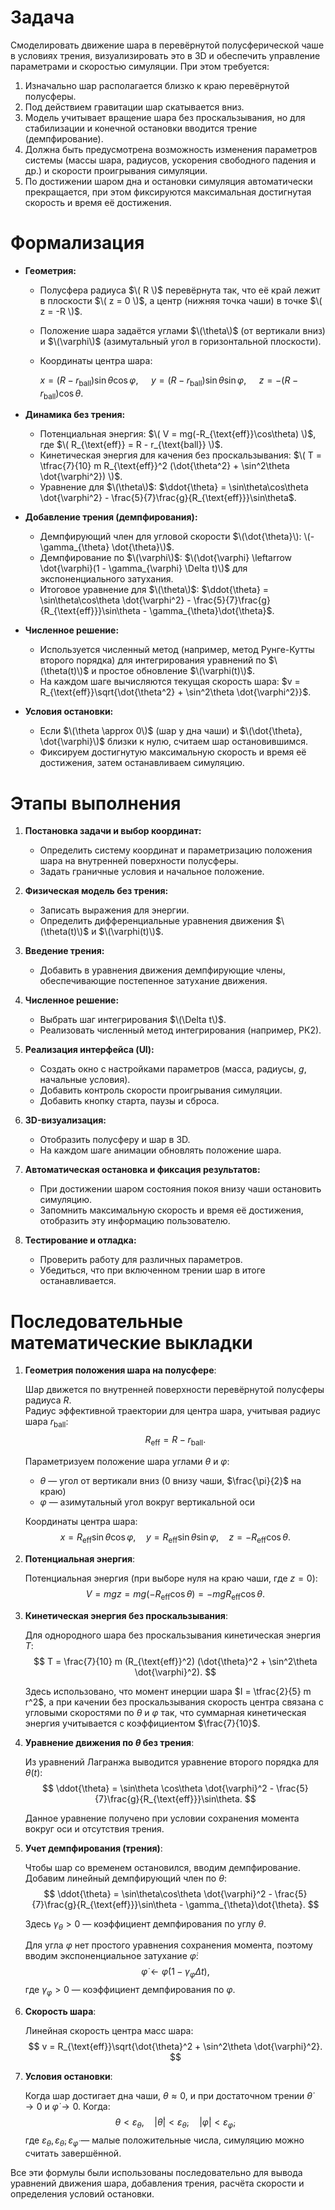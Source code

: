 # Задача

Смоделировать движение шара в перевёрнутой полусферической чаше в условиях трения, визуализировать это в 3D и обеспечить управление параметрами и скоростью симуляции. При этом требуется:

1. Изначально шар располагается близко к краю перевёрнутой полусферы.
2. Под действием гравитации шар скатывается вниз.
3. Модель учитывает вращение шара без проскальзывания, но для стабилизации и конечной остановки вводится трение (демпфирование).
4. Должна быть предусмотрена возможность изменения параметров системы (массы шара, радиусов, ускорения свободного падения и др.) и скорости проигрывания симуляции.
5. По достижении шаром дна и остановки симуляция автоматически прекращается, при этом фиксируются максимальная достигнутая скорость и время её достижения.

# Формализация

- **Геометрия:**
  - Полусфера радиуса $\( R \)$ перевёрнута так, что её край лежит в плоскости $\( z = 0 \)$, а центр (нижняя точка чаши) в точке $\( z = -R \)$.
  - Положение шара задаётся углами $\(\theta\)$ (от вертикали вниз) и $\(\varphi\)$ (азимутальный угол в горизонтальной плоскости).
  - Координаты центра шара:
    
    $x = (R - r_{\text{ball}})\sin\theta\cos\varphi,\quad$
    $y = (R - r_{\text{ball}})\sin\theta\sin\varphi,\quad$ 
    $z = -(R - r_{\text{ball}})\cos\theta$.
  
- **Динамика без трения:**
  - Потенциальная энергия: $\( V = mg(-R_{\text{eff}}\cos\theta) \)$, где $\( R_{\text{eff}} = R - r_{\text{ball}} \)$.
  - Кинетическая энергия для качения без проскальзывания: $\( T = \tfrac{7}{10} m R_{\text{eff}}^2 (\dot{\theta^2} + \sin^2\theta \dot{\varphi^2}) \)$.
  - Уравнение для $\(\theta\)$:
    $\ddot{\theta} = \sin\theta\cos\theta \dot{\varphi^2} - \frac{5}{7}\frac{g}{R_{\text{eff}}}\sin\theta$.

- **Добавление трения (демпфирования):**
  - Демпфирующий член для угловой скорости $\(\dot{\theta}\): \(-\gamma_{\theta} \dot{\theta}\)$.
  - Демпфирование по $\(\varphi\)$: $\(\dot{\varphi} \leftarrow \dot{\varphi}(1 - \gamma_{\varphi} \Delta t)\)$ для экспоненциального затухания.
  - Итоговое уравнение для $\(\theta\)$:
    $\ddot{\theta} = \sin\theta\cos\theta \dot{\varphi^2} - \frac{5}{7}\frac{g}{R_{\text{eff}}}\sin\theta - \gamma_{\theta}\dot{\theta}$.

- **Численное решение:**
  - Используется численный метод (например, метод Рунге-Кутты второго порядка) для интегрирования уравнений по $\(\theta(t)\)$ и простое обновление $\(\varphi(t)\)$.
  - На каждом шаге вычисляются текущая скорость шара:
    $v = R_{\text{eff}}\sqrt{\dot{\theta^2} + \sin^2\theta \dot{\varphi^2}}$.

- **Условия остановки:**
  - Если $\(\theta \approx 0\)$ (шар у дна чаши) и $\(\dot{\theta}, \dot{\varphi}\)$ близки к нулю, считаем шар остановившимся.
  - Фиксируем достигнутую максимальную скорость и время её достижения, затем останавливаем симуляцию.

# Этапы выполнения

1. **Постановка задачи и выбор координат:**
   - Определить систему координат и параметризацию положения шара на внутренней поверхности полусферы.
   - Задать граничные условия и начальное положение.

2. **Физическая модель без трения:**
   - Записать выражения для энергии.
   - Определить дифференциальные уравнения движения $\(\theta(t)\)$ и $\(\varphi(t)\)$.

3. **Введение трения:**
   - Добавить в уравнения движения демпфирующие члены, обеспечивающие постепенное затухание движения.

4. **Численное решение:**
   - Выбрать шаг интегрирования $\(\Delta t\)$.
   - Реализовать численный метод интегрирования (например, РК2).

5. **Реализация интерфейса (UI):**
   - Создать окно с настройками параметров (масса, радиусы, $g$, начальные условия).
   - Добавить контроль скорости проигрывания симуляции.
   - Добавить кнопку старта, паузы и сброса.

6. **3D-визуализация:**
   - Отобразить полусферу и шар в 3D.
   - На каждом шаге анимации обновлять положение шара.

7. **Автоматическая остановка и фиксация результатов:**
   - При достижении шаром состояния покоя внизу чаши остановить симуляцию.
   - Запомнить максимальную скорость и время её достижения, отобразить эту информацию пользователю.

8. **Тестирование и отладка:**
   - Проверить работу для различных параметров.
   - Убедиться, что при включенном трении шар в итоге останавливается.


# Последовательные математические выкладки

1. **Геометрия положения шара на полусфере**:

   Шар движется по внутренней поверхности перевёрнутой полусферы радиуса $R$.  
   Радиус эффективной траектории для центра шара, учитывая радиус шара $r_{\text{ball}}$:
   $$
   R_{\text{eff}} = R - r_{\text{ball}}.
   $$

   Параметризуем положение шара углами $\theta$ и $\varphi$:
   - $\theta$ — угол от вертикали вниз (0 внизу чаши, $\frac{\pi}{2}$ на краю)
   - $\varphi$ — азимутальный угол вокруг вертикальной оси

   Координаты центра шара:
   $$
   x = R_{\text{eff}}\sin\theta\cos\varphi, \quad
   y = R_{\text{eff}}\sin\theta\sin\varphi, \quad
   z = -R_{\text{eff}}\cos\theta.
   $$

2. **Потенциальная энергия**:
   
   Потенциальная энергия (при выборе нуля на краю чаши, где $z=0$):
   $$
   V = mgz = mg(-R_{\text{eff}}\cos\theta) = -mg R_{\text{eff}}\cos\theta.
   $$

3. **Кинетическая энергия без проскальзывания**:

   Для однородного шара без проскальзывания кинетическая энергия $T$:
   $$
   T = \frac{7}{10} m (R_{\text{eff}}^2) (\dot{\theta}^2 + \sin^2\theta \dot{\varphi}^2).
   $$

   Здесь использовано, что момент инерции шара $I = \tfrac{2}{5} m r^2$, а при качении без проскальзывания скорость центра связана с угловыми скоростями по $\theta$ и $\varphi$ так, что суммарная кинетическая энергия учитывается с коэффициентом $\frac{7}{10}$.

4. **Уравнение движения по $\theta$ без трения**:

   Из уравнений Лагранжа выводится уравнение второго порядка для $\theta(t)$:
   $$
   \ddot{\theta} = \sin\theta \cos\theta \dot{\varphi}^2 - \frac{5}{7}\frac{g}{R_{\text{eff}}}\sin\theta.
   $$

   Данное уравнение получено при условии сохранения момента вокруг оси и отсутствия трения.

5. **Учет демпфирования (трения)**:

   Чтобы шар со временем остановился, вводим демпфирование. Добавим линейный демпфирующий член по $\theta$:
   $$
   \ddot{\theta} = \sin\theta\cos\theta \dot{\varphi}^2 - \frac{5}{7}\frac{g}{R_{\text{eff}}}\sin\theta - \gamma_{\theta}\dot{\theta}.
   $$

   Здесь $\gamma_{\theta}>0$ — коэффициент демпфирования по углу $\theta$.

   Для угла $\varphi$ нет простого уравнения сохранения момента, поэтому вводим экспоненциальное затухание $\dot{\varphi}$:
   $$
   \dot{\varphi} \leftarrow \dot{\varphi}(1 - \gamma_{\varphi}\Delta t),
   $$
   где $\gamma_{\varphi}>0$ — коэффициент демпфирования по $\varphi$.

6. **Скорость шара**:

   Линейная скорость центра масс шара:
   $$
   v = R_{\text{eff}}\sqrt{\dot{\theta}^2 + \sin^2\theta \dot{\varphi}^2}.
   $$

7. **Условия остановки**:

   Когда шар достигает дна чаши, $\theta \approx 0$, и при достаточном трении $\dot{\theta}\to 0$ и $\dot{\varphi}\to 0$. Когда:
   $$
   \theta < \varepsilon_\theta, \quad |\dot{\theta}|<\varepsilon_{\dot{\theta}}, \quad |\dot{\varphi}|<\varepsilon_{\dot{\varphi}},
   $$
   где $\varepsilon_\theta, \varepsilon_{\dot{\theta}}, \varepsilon_{\dot{\varphi}}$ — малые положительные числа, симуляцию можно считать завершённой.

Все эти формулы были использованы последовательно для вывода уравнений движения шара, добавления трения, расчёта скорости и определения условий остановки.
